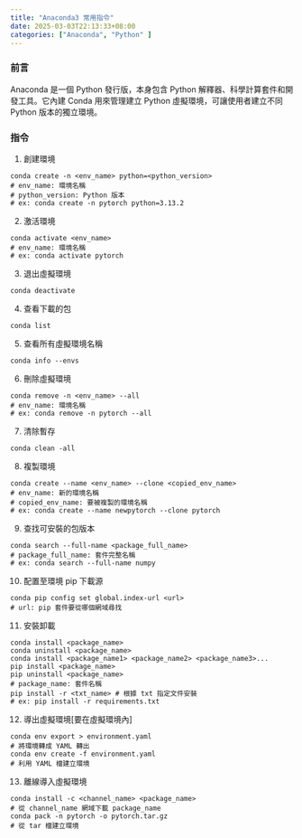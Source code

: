 ```yaml
---
title: "Anaconda3 常用指令"
date: 2025-03-03T22:13:33+08:00
categories: ["Anaconda", "Python" ]
---
```

### 前言
Anaconda 是一個 Python 發行版，本身包含 Python 解釋器、科學計算套件和開發工具。它內建 Conda 用來管理建立 Python 虛擬環境，可讓使用者建立不同 Python 版本的獨立環境。
### 指令
1. 創建環境
```shell
conda create -n <env_name> python=<python_version>
# env_name: 環境名稱  
# python_version: Python 版本  
# ex: conda create -n pytorch python=3.13.2
```
2. 激活環境
```shell
conda activate <env_name>
# env_name: 環境名稱 
# ex: conda activate pytorch
``` 
3. 退出虛擬環境
```shell
conda deactivate
```  
4. 查看下載的包
```shell
conda list
```
5. 查看所有虛擬環境名稱
```shell
conda info --envs
```
6. 刪除虛擬環境
```shell
conda remove -n <env_name> --all
# env_name: 環境名稱
# ex: conda remove -n pytorch --all
```
7. 清除暫存
```shell
conda clean -all
```
8. 複製環境
```shell
conda create --name <env_name> --clone <copied_env_name>
# env_name: 新的環境名稱
# copied_env_name: 要被複製的環境名稱
# ex: conda create --name newpytorch --clone pytorch
```
9. 查找可安裝的包版本
```shell
conda search --full-name <package_full_name>
# package_full_name: 套件完整名稱
# ex: conda search --full-name numpy
```
10. 配置至環境 pip 下載源
```shell
conda pip config set global.index-url <url>
# url: pip 套件要從哪個網域尋找
```
11. 安裝卸載
```shell
conda install <package_name>
conda uninstall <package_name>
conda install <package_name1> <package_name2> <package_name3>...
pip install <package_name>
pip uninstall <package_name>
# package_name: 套件名稱
pip install -r <txt_name> # 根據 txt 指定文件安裝
# ex: pip install -r requirements.txt
```
12. 導出虛擬環境[要在虛擬環境內]
```shell
conda env export > environment.yaml
# 將環境轉成 YAML 轉出
conda env create -f environment.yaml
# 利用 YAML 檔建立環境
```
13. 離線導入虛擬環境
```shell
conda install -c <channel_name> <package_name>
# 從 channel_name 網域下載 package_name
conda pack -n pytorch -o pytorch.tar.gz
# 從 tar 檔建立環境
```
